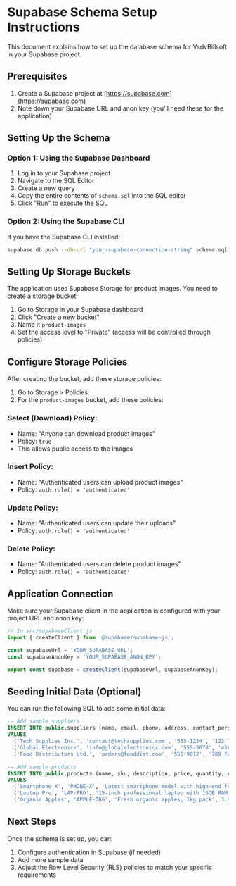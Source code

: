 # Supabase Schema Setup Instructions

This document explains how to set up the database schema for VsdvBillsoft in your Supabase project.

## Prerequisites

1. Create a Supabase project at [https://supabase.com](https://supabase.com)
2. Note down your Supabase URL and anon key (you'll need these for the application)

## Setting Up the Schema

### Option 1: Using the Supabase Dashboard

1. Log in to your Supabase project
2. Navigate to the SQL Editor
3. Create a new query
4. Copy the entire contents of `schema.sql` into the SQL editor
5. Click "Run" to execute the SQL

### Option 2: Using the Supabase CLI

If you have the Supabase CLI installed:

```bash
supabase db push --db-url "your-supabase-connection-string" schema.sql
```

## Setting Up Storage Buckets

The application uses Supabase Storage for product images. You need to create a storage bucket:

1. Go to Storage in your Supabase dashboard
2. Click "Create a new bucket"
3. Name it `product-images`
4. Set the access level to "Private" (access will be controlled through policies)

## Configure Storage Policies

After creating the bucket, add these storage policies:

1. Go to Storage > Policies
2. For the `product-images` bucket, add these policies:

### Select (Download) Policy:
- Name: "Anyone can download product images"
- Policy: `true`
- This allows public access to the images

### Insert Policy:
- Name: "Authenticated users can upload product images"
- Policy: `auth.role() = 'authenticated'`

### Update Policy:
- Name: "Authenticated users can update their uploads"
- Policy: `auth.role() = 'authenticated'`

### Delete Policy:
- Name: "Authenticated users can delete product images"
- Policy: `auth.role() = 'authenticated'`

## Application Connection

Make sure your Supabase client in the application is configured with your project URL and anon key:

```javascript
// In src/supabaseClient.js
import { createClient } from '@supabase/supabase-js';

const supabaseUrl = 'YOUR_SUPABASE_URL';
const supabaseAnonKey = 'YOUR_SUPABASE_ANON_KEY';

export const supabase = createClient(supabaseUrl, supabaseAnonKey);
```

## Seeding Initial Data (Optional)

You can run the following SQL to add some initial data:

```sql
-- Add sample suppliers
INSERT INTO public.suppliers (name, email, phone, address, contact_person)
VALUES
  ('Tech Supplies Inc.', 'contact@techsupplies.com', '555-1234', '123 Tech St, San Francisco, CA', 'John Smith'),
  ('Global Electronics', 'info@globalelectronics.com', '555-5678', '456 Global Ave, New York, NY', 'Sarah Johnson'),
  ('Food Distributors Ltd.', 'orders@fooddist.com', '555-9012', '789 Food Blvd, Chicago, IL', 'Michael Brown');

-- Add sample products
INSERT INTO public.products (name, sku, description, price, quantity, category, supplier_id, reorder_level)
VALUES
  ('Smartphone X', 'PHONE-X', 'Latest smartphone model with high-end features', 999.99, 50, 'electronics', (SELECT id FROM suppliers WHERE name = 'Global Electronics'), 10),
  ('Laptop Pro', 'LAP-PRO', '15-inch professional laptop with 16GB RAM', 1299.99, 25, 'electronics', (SELECT id FROM suppliers WHERE name = 'Tech Supplies Inc.'), 5),
  ('Organic Apples', 'APPLE-ORG', 'Fresh organic apples, 1kg pack', 3.99, 100, 'food', (SELECT id FROM suppliers WHERE name = 'Food Distributors Ltd.'), 20);
```

## Next Steps

Once the schema is set up, you can:

1. Configure authentication in Supabase (if needed)
2. Add more sample data
3. Adjust the Row Level Security (RLS) policies to match your specific requirements
